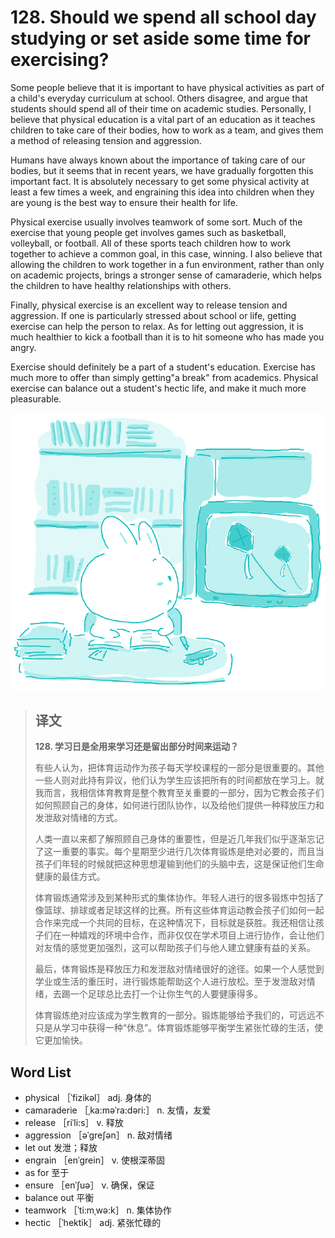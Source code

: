 # 128. Should we spend all school day studying or set aside some time for exercising?

Some people believe that it is important to have physical activities as part of a child's everyday curriculum at school. Others disagree, and argue that students should spend all of their time on academic studies. Personally, I believe that physical education is a vital part of an education as it teaches children to take care of their bodies, how to work as a team, and gives them a method of releasing tension and aggression.

Humans have always known about the importance of taking care of our bodies, but it seems that in recent years, we have gradually forgotten this important fact. It is absolutely necessary to get some physical activity at least a few times a week, and engraining this idea into children when they are young is the best way to ensure their health for life.

Physical exercise usually involves teamwork of some sort. Much of the exercise that young people get involves games such as basketball, volleyball, or football. All of these sports teach children how to work together to achieve a common goal, in this case, winning. I also believe that allowing the children to work together in a fun environment, rather than only on academic projects, brings a stronger sense of camaraderie, which helps the children to have healthy relationships with others.

Finally, physical exercise is an excellent way to release tension and aggression. If one is particularly stressed about school or life, getting exercise can help the person to relax. As for letting out aggression, it is much healthier to kick a football than it is to hit someone who has made you angry.

Exercise should definitely be a part of a student's education. Exercise has much more to offer than simply getting"a break" from academics. Physical exercise can balance out a student's hectic life, and make it much more pleasurable.

![](.gitbook/assets/toefl-ibt-high-score-essays-128.jpg)

> ## 译文
>
> **128. 学习日是全用来学习还是留出部分时间来运动？**
>
> 有些人认为，把体育运动作为孩子每天学校课程的一部分是很重要的。其他一些人则对此持有异议，他们认为学生应该把所有的时间都放在学习上。就我而言，我相信体育教育是整个教育至关重要的一部分，因为它教会孩子们如何照顾自己的身体，如何进行团队协作，以及给他们提供一种释放压力和发泄敌对情绪的方式。
>
> 人类一直以来都了解照顾自己身体的重要性，但是近几年我们似乎逐渐忘记了这一重要的事实。每个星期至少进行几次体育锻炼是绝对必要的，而且当孩子们年轻的时候就把这种思想灌输到他们的头脑中去，这是保证他们生命健康的最佳方式。
>
> 体育锻炼通常涉及到某种形式的集体协作。年轻人进行的很多锻炼中包括了像篮球、排球或者足球这样的比赛。所有这些体育运动教会孩子们如何一起合作来完成一个共同的目标，在这种情况下，目标就是获胜。我还相信让孩子们在一种嬉戏的环境中合作，而非仅仅在学术项目上进行协作，会让他们对友情的感觉更加强烈，这可以帮助孩子们与他人建立健康有益的关系。
>
> 最后，体育锻炼是释放压力和发泄敌对情绪很好的途径。如果一个人感觉到学业或生活的重压时，进行锻炼能帮助这个人进行放松。至于发泄敌对情绪，去踢一个足球总比去打一个让你生气的人要健康得多。
>
> 体育锻炼绝对应该成为学生教育的一部分。锻炼能够给予我们的，可远远不只是从学习中获得一种“休息”。体育锻炼能够平衡学生紧张忙碌的生活，使它更加愉快。

## Word List

* physical ［ˈfizikəl］ adj. 身体的
* camaraderie ［ˌka:məˈra:dəri:］ n. 友情，友爱
* release ［riˈli:s］ v. 释放
* aggression ［əˈgreʃən］ n. 敌对情绪
* let out 发泄；释放
* engrain ［enˈgrein］ v. 使根深蒂固
* as for 至于
* ensure ［enˈʃuə］ v. 确保，保证
* balance out 平衡
* teamwork ［ˈti:mˌwə:k］ n. 集体协作
* hectic ［ˈhektik］ adj. 紧张忙碌的

